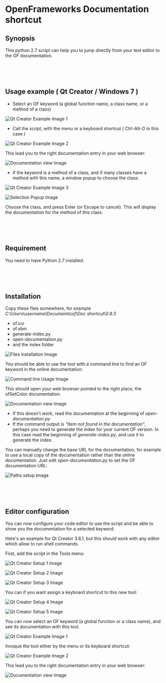 # OpenFrameworks Documentation shortcut

## Synopsis

This python 2.7 script can help you to jump directly from your text editor to the OF documentation.

<br />
<br />
<br />

## Usage example ( Qt Creator / Windows 7 )

- Select an OF keyword (a global function name, a class name, or a method of a class)

![Qt Creator Example Image 1](doc/Qt-Creator-Usage-1.png)

- Call the script, with the menu or a keyboard shortcut ( Ctrl-Alt-O in this case )

![Qt Creator Example Image 2](doc/Qt-Creator-Usage-2.png)

This lead you to the right documentation entry in your web browser:

![Documentation view Image](doc/result.png)

- If the keyword is a method of a class, and if many classes have a method with this name, a
window popup to choose the class:

![Qt Creator Example Image 3](doc/Qt-Creator-Usage-3.png)

![Selection Popup Image](doc/selection-popup.png)

Choose the class, and press Enter (or Escape to cancel). This will display the documentation for
the method of this class.

<br />
<br />
<br />

## Requirement
You need to have Python 2.7 installed.

<br />
<br />
<br />

## Installation
Copy these files somewhere, for example *C:\Users\username\Documents\of\Doc shortcut\0.9.3*
- of.ico
- of.xbm
- generate-index.py
- open-documentation.py
- and the index folder

![Files installation Image](doc/files-installation.png)

You should be able to use the tool with a command line to find an OF keyword in the online documentation:

![Command line Usage Image](doc/command-line.png)

This should open your web browser pointed to the right place, the ofSetColor documentation.

![Documentation view Image](doc/result.png)

- If this doesn't work, read the documentation at the beginning of *open-documentation.py*
- If the command output is *"Item not found in the documentation"*, perhaps you need to generate the index for your current OF version. In this case read the beginning of *generate-index.py*, and use it to generate the index.

You can manually change the base URL for the documentation, for example to use a local copy of the documentation rather
than the online documentation. Just edit *open-documentation.py* to set the OF documentation URL:

![Paths setup Image](doc/path-setup.png)  
  
<br />
<br />
<br />

## Editor configuration

You can now configure your code editor to use the script and be able to show you the documentation for a selected keyword.

Here's an example for Qt Creator 3.6.1, but this should work with any editor which allow to run shell commands.

First, add the script in the Tools menu:

![Qt Creator Setup 1 Image](doc/Qt-Creator-Setup-1.png)

![Qt Creator Setup 2 Image](doc/Qt-Creator-Setup-2.png)

![Qt Creator Setup 3 Image](doc/Qt-Creator-Setup-3.png)

You can if you want assign a keyboard shortcut to this new tool:

![Qt Creator Setup 4 Image](doc/Qt-Creator-Setup-4.png)

![Qt Creator Setup 5 Image](doc/Qt-Creator-Setup-5.png)

You can now select an OF keyword (a global function or a class name), and see its documentation with this tool.

![Qt Creator Example Image 1](doc/Qt-Creator-Usage-1.png)

Invoque the tool either by the menu or its keyboard shortcut:

![Qt Creator Example Image 2](doc/Qt-Creator-Usage-2.png)

This lead you to the right documentation entry in your web browser:

![Documentation view Image](doc/result.png)
